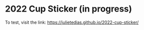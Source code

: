 # 2022 Cup Sticker (in progress)
To test, visit the link: https://julietedias.github.io/2022-cup-sticker/
